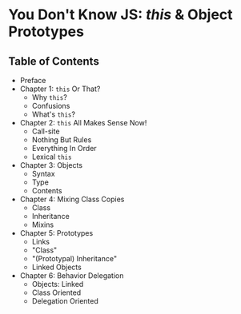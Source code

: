# You Don't Know JS: *this* & Object Prototypes

## Table of Contents

* Preface
* Chapter 1: `this` Or That?
	* Why `this`?
	* Confusions
	* What's `this`?
* Chapter 2: `this` All Makes Sense Now!
	* Call-site
	* Nothing But Rules
	* Everything In Order
	* Lexical `this`
* Chapter 3: Objects
	* Syntax
	* Type
	* Contents
* Chapter 4: Mixing Class Copies
	* Class
	* Inheritance
	* Mixins
* Chapter 5: Prototypes
	* Links
	* "Class"
	* "(Prototypal) Inheritance"
	* Linked Objects
* Chapter 6: Behavior Delegation
	* Objects: Linked
	* Class Oriented
	* Delegation Oriented

